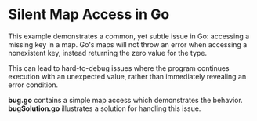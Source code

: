 # Silent Map Access in Go

This example demonstrates a common, yet subtle issue in Go: accessing a missing key in a map.  Go's maps will not throw an error when accessing a nonexistent key, instead returning the zero value for the type. 

This can lead to hard-to-debug issues where the program continues execution with an unexpected value, rather than immediately revealing an error condition.

**bug.go** contains a simple map access which demonstrates the behavior.  **bugSolution.go** illustrates a solution for handling this issue.